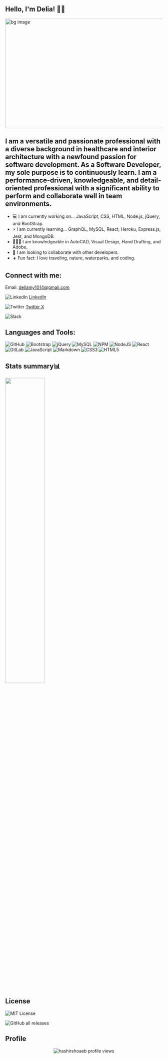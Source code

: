 ## Hello, I'm Delia! 👋🏽
<img src="https://github.com/deliaswe/deliaswe/assets/113808453/66a9cd96-b0ed-4271-94bb-36492579b856.png" alt="bg image" width="800" height="350"  />

## I am a versatile and passionate professional with a diverse background in healthcare and interior architecture with a newfound passion for software development. As a Software Developer, my sole purpose is to continuously learn. I am a performance-driven, knowledgeable, and detail-oriented professional with a significant ability to perform and collaborate well in team environments. 

- 💻 I am currently working on... JavaScript, CSS, HTML, Node.js, jQuery, and BootStrap.
- ⚡️ I am currently learning... GraphQL, MySQL, React, Heroku, Express.js, Jest, and MongoDB.
- 👩🏾‍🎨 I am knowledgeable in AutoCAD, Visual Design, Hand Drafting, and Adobe.
- 👯‍ I am looking to collaborate with other developers. 
- ✈️ Fun fact: I love traveling, nature, waterparks, and coding.

## Connect with me:
Email: deliamy1014@gmail.com

![LinkedIn](https://img.shields.io/badge/linkedin-%230077B5.svg?style=for-the-badge&logo=linkedin&logoColor=white)
[LinkedIn](https://www.linkedin.com/in/delia-young-662801100/)

![Twitter](https://img.shields.io/badge/Twitter-%231DA1F2.svg?style=for-the-badge&logo=Twitter&logoColor=white)
[Twitter X](https://twitter.com/Delia_marlena_)

![Slack](https://img.shields.io/badge/Slack-4A154B?style=for-the-badge&logo=slack&logoColor=white)

## Languages and Tools:
![GitHub](https://img.shields.io/badge/github-%23121011.svg?style=for-the-badge&logo=github&logoColor=white)
![Bootstrap](https://img.shields.io/badge/bootstrap-%238511FA.svg?style=for-the-badge&logo=bootstrap&logoColor=white)
![jQuery](https://img.shields.io/badge/jquery-%230769AD.svg?style=for-the-badge&logo=jquery&logoColor=white)
![MySQL](https://img.shields.io/badge/mysql-%2300f.svg?style=for-the-badge&logo=mysql&logoColor=white)
![NPM](https://img.shields.io/badge/NPM-%23CB3837.svg?style=for-the-badge&logo=npm&logoColor=white)
![NodeJS](https://img.shields.io/badge/node.js-6DA55F?style=for-the-badge&logo=node.js&logoColor=white)
![React](https://img.shields.io/badge/react-%2320232a.svg?style=for-the-badge&logo=react&logoColor=%2361DAFB)
![GitLab](https://img.shields.io/badge/gitlab-%23181717.svg?style=for-the-badge&logo=gitlab&logoColor=white)
![JavaScript](https://img.shields.io/badge/javascript-%23323330.svg?style=for-the-badge&logo=javascript&logoColor=%23F7DF1E)
![Markdown](https://img.shields.io/badge/markdown-%23000000.svg?style=for-the-badge&logo=markdown&logoColor=white)
![CSS3](https://img.shields.io/badge/css3-%231572B6.svg?style=for-the-badge&logo=css3&logoColor=white)
![HTML5](https://img.shields.io/badge/html5-%23E34F26.svg?style=for-the-badge&logo=html5&logoColor=white)


## Stats summary📊
<a href="https://github.com/deliaswe/convoychat">
  <img align="center" width="50%" src="https://github-readme-stats.vercel.app/api/top-langs/?username=deliaswe&hide_progress=true" />
</a>

## License
![MIT License](https://img.shields.io/badge/license-MIT-pink)

![GitHub all releases](https://img.shields.io/github/downloads/deliaswe/Professional-Readme-Generator/total?label=Delia%20young&logo=github&logoColor=%23ff69b4&style=for-the-badge)

## Profile
<p align="center"> 
  <img align="center" src="https://komarev.com/ghpvc/?username=hashirshoaeb&color=blue&style=flat-square" alt="hashirshoaeb profile views" />
</p>
